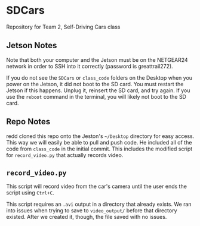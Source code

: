 # SDCars

Repository for Team 2, Self-Driving Cars class

## Jetson Notes

Note that both your computer and the Jetson must be on the NETGEAR24 network in order to SSH into it correctly (password is greattrail272).

If you do not see the `SDCars` or `class_code` folders on the Desktop when you power on the Jetson, it did not boot to the SD card. You must restart the Jetson if this happens. Unplug it, reinsert the SD card, and try again. If you use the `reboot` command in the terminal, you will likely not boot to the SD card. 

## Repo Notes

redd cloned this repo onto the Jeston's `~/Desktop` directory for easy access. This way we will easily be able to pull and push code. He included all of the code from `class_code` in the initial commit. This includes the modified script for `record_video.py` that actually records video.

## `record_video.py`

This script will record video from the car's camera until the user ends the script using `Ctrl+C`.

This script requires an `.avi` output in a directory that already exists. We ran into issues when trying to save to `video_output/` before that directory existed. After we created it, though, the file saved with no issues.

